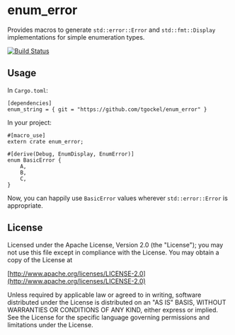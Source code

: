enum_error
==========

Provides macros to generate `std::error::Error` and `std::fmt::Display` implementations for simple enumeration types.

[![Build Status](https://travis-ci.org/tgockel/enum_error.svg?branch=master)](https://travis-ci.org/tgockel/enum_error)

Usage
-----

In `Cargo.toml`:

    [dependencies]
    enum_string = { git = "https://github.com/tgockel/enum_error" }

In your project:

    #[macro_use]
    extern crate enum_error;

    #[derive(Debug, EnumDisplay, EnumError)]
    enum BasicError {
        A,
        B,
        C,
    }

Now, you can happily use `BasicError` values wherever `std::error::Error` is appropriate.

License
-------

Licensed under the Apache License, Version 2.0 (the "License"); you may not use this file except in compliance with
the License. You may obtain a copy of the License at

  [http://www.apache.org/licenses/LICENSE-2.0](http://www.apache.org/licenses/LICENSE-2.0)

Unless required by applicable law or agreed to in writing, software distributed under the License is distributed on
an "AS IS" BASIS, WITHOUT WARRANTIES OR CONDITIONS OF ANY KIND, either express or implied. See the License for the
specific language governing permissions and limitations under the License.
